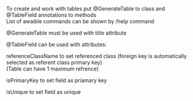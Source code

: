 To create and work with tables put @GenerateTable to class and @TableField annotations to methods  
List of awaible commands can be shown by /help command  

@GenerateTable must be used with title attribute    

@TableField can be used with attributes:  

referenceClassName to set referenced class (foreign key is automatically selected as referent class primary key)  
(Table can have 1 maximum refrence)  

isPrimaryKey to set field as priamary key  

isUnique to set field as unique  
